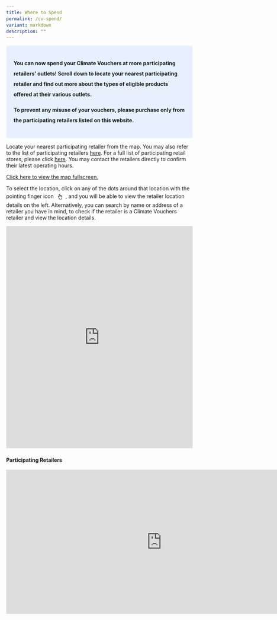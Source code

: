 ```yaml
---
title: Where to Spend
permalink: /cv-spend/
variant: markdown
description: ""
---
```

<style> .blue-box { background-color: #E6F1FD; padding: 20px; border-radius: 5px; font-weight: bold; font-size: 16x; line-height: 2;  } </style>   <p></p><div class="blue-box"> <p><b>You can now spend your Climate Vouchers at more participating retailers’ outlets! Scroll down to locate your nearest participating retailer and find out more about the types of eligible products offered at their various outlets. </b></p><p><b>To prevent any misuse of your vouchers, please purchase only from the participating retailers listed on this website.  </b></p> </div>  

<p>Locate your nearest participating retailer from the map. You may also refer to the list of participating retailers <a href="#participating-retailers"> here</a>. For a full list of participating retail stores, please click <a href="/files/List_of_Retailers___CFHP_Website_21_Aug_2025" rel="noopener noreferrer nofollow" target="\_blank">here</a>. You may contact the retailers directly to confirm their latest operating hours.</p> 

<a href="https://maps.gov.sg//pls-dont-leave-me-sheryl">Click here to view the map fullscreen.</a> 

<p></p>To select the location, click on any of the dots around that location with the pointing finger icon <img style="height: 2em; width: auto; vertical-align: middle; display: inline-block;" alt="hand icon" src="/images/2025%20Apr%20Launch/hand.png">, and you will be able to view the retailer location details on the left. Alternatively, you can search by name or address of a retailer you have in mind, to check if the retailer is a Climate Vouchers retailer and view the location details.
<p></p>

<div class="iframe-wrapper">

<iframe frameborder="0" height="600" width="100%" src="https://maps.gov.sg/pls-dont-leave-me-sheryl"></iframe>
</div>

<h4 id="participating-retailers">Participating Retailers</h4>
<div class="iframe-wrapper">
	<iframe allowfullscreen="true" height="389" width="840" frameborder="0" src="https://docs.google.com/presentation/d/e/2PACX-1vRZYiIn8MwSQsnEiI7WLk-E9u0BWUP4afSN6jkLwEP8nNDVxMpNvmnAyKL0ls9ztA/pubembed?start=false&amp;loop=false&amp;delayms=2000"></iframe>
</div>
<p></p>